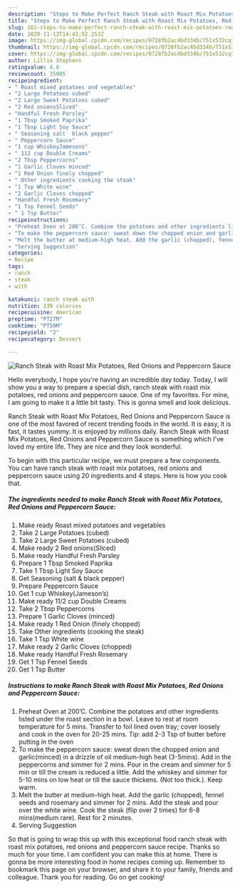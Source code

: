 ```yaml
---
description: "Steps to Make Perfect Ranch Steak with Roast Mix Potatoes, Red Onions and Peppercorn Sauce"
title: "Steps to Make Perfect Ranch Steak with Roast Mix Potatoes, Red Onions and Peppercorn Sauce"
slug: 161-steps-to-make-perfect-ranch-steak-with-roast-mix-potatoes-red-onions-and-peppercorn-sauce
date: 2020-11-13T14:43:52.253Z
image: https://img-global.cpcdn.com/recipes/0728fb2ac4bd334b/751x532cq70/ranch-steak-with-roast-mix-potatoes-red-onions-and-peppercorn-sauce-recipe-main-photo.jpg
thumbnail: https://img-global.cpcdn.com/recipes/0728fb2ac4bd334b/751x532cq70/ranch-steak-with-roast-mix-potatoes-red-onions-and-peppercorn-sauce-recipe-main-photo.jpg
cover: https://img-global.cpcdn.com/recipes/0728fb2ac4bd334b/751x532cq70/ranch-steak-with-roast-mix-potatoes-red-onions-and-peppercorn-sauce-recipe-main-photo.jpg
author: Lillie Stephens
ratingvalue: 4.8
reviewcount: 35005
recipeingredient:
- " Roast mixed potatoes and vegetables"
- "2 Large Potatoes cubed"
- "2 Large Sweet Potatoes cubed"
- "2 Red onionsSliced"
- "Handful Fresh Parsley"
- "1 Tbsp Smoked Paprika"
- "1 Tbsp Light Soy Sauce"
- " Seasoning salt  black pepper"
- " Peppercorn Sauce"
- "1 cup WhiskeyJamesons"
- " 112 cup Double Creams"
- "2 Tbsp Peppercorns"
- "1 Garlic Cloves minced"
- "1 Red Onion finely chopped"
- " Other ingredients cooking the steak"
- "1 Tsp White wine"
- "2 Garlic Cloves chopped"
- "Handful Fresh Rosemary"
- "1 Tsp Fennel Seeds"
- " 1 Tsp Butter"
recipeinstructions:
- "Preheat Oven at 200’C. Combine the potatoes and other ingredients listed under the roast section in a bowl. Leave to rest at room temperature for 5 mins. Transfer to foil lined oven tray; cover loosely and cook in the oven for 20-25 mins. Tip: add 2-3 Tsp of butter before putting in the oven"
- "To make the peppercorn sauce: sweat down the chopped onion and garlic(minced) in a drizzle of oil medium-high heat (3-5mins). Add in the peppercorns and simmer for 2 mins. Pour in the cream and simmer for 5 min or till the cream is reduced a little. Add the whiskey and simmer for 5-10 mins on low heat or till the sauce thickens. (Not too thick.). Keep warm."
- "Melt the butter at medium-high heat. Add the garlic (chopped), fennel seeds and rosemary and simmer for 2 mins. Add the steak and pour over the white wine. Cook the steak (flip over 2 times) for 6-8 mins(medium rare). Rest for 2 minutes."
- "Serving Suggestion"
categories:
- Recipe
tags:
- ranch
- steak
- with

katakunci: ranch steak with 
nutrition: 239 calories
recipecuisine: American
preptime: "PT27M"
cooktime: "PT50M"
recipeyield: "2"
recipecategory: Dessert

---
```



![Ranch Steak with Roast Mix Potatoes, Red Onions and Peppercorn Sauce](https://img-global.cpcdn.com/recipes/0728fb2ac4bd334b/751x532cq70/ranch-steak-with-roast-mix-potatoes-red-onions-and-peppercorn-sauce-recipe-main-photo.jpg)

Hello everybody, I hope you're having an incredible day today. Today, I will show you a way to prepare a special dish, ranch steak with roast mix potatoes, red onions and peppercorn sauce. One of my favorites. For mine, I am going to make it a little bit tasty. This is gonna smell and look delicious.

Ranch Steak with Roast Mix Potatoes, Red Onions and Peppercorn Sauce is one of the most favored of recent trending foods in the world. It is easy, it is fast, it tastes yummy. It is enjoyed by millions daily. Ranch Steak with Roast Mix Potatoes, Red Onions and Peppercorn Sauce is something which I've loved my entire life. They are nice and they look wonderful.




To begin with this particular recipe, we must prepare a few components. You can have ranch steak with roast mix potatoes, red onions and peppercorn sauce using 20 ingredients and 4 steps. Here is how you cook that.

<!--inarticleads1-->

##### The ingredients needed to make Ranch Steak with Roast Mix Potatoes, Red Onions and Peppercorn Sauce:

1. Make ready  Roast mixed potatoes and vegetables
1. Take 2 Large Potatoes (cubed)
1. Take 2 Large Sweet Potatoes (cubed)
1. Make ready 2 Red onions(Sliced)
1. Make ready Handful Fresh Parsley
1. Prepare 1 Tbsp Smoked Paprika
1. Take 1 Tbsp Light Soy Sauce
1. Get  Seasoning (salt &amp; black pepper)
1. Prepare  Peppercorn Sauce
1. Get 1 cup Whiskey(Jameson’s)
1. Make ready  11/2 cup Double Creams
1. Take 2 Tbsp Peppercorns
1. Prepare 1 Garlic Cloves (minced)
1. Make ready 1 Red Onion (finely chopped)
1. Take  Other ingredients (cooking the steak)
1. Take 1 Tsp White wine
1. Make ready 2 Garlic Cloves (chopped)
1. Make ready Handful Fresh Rosemary
1. Get 1 Tsp Fennel Seeds
1. Get  1 Tsp Butter




<!--inarticleads2-->

##### Instructions to make Ranch Steak with Roast Mix Potatoes, Red Onions and Peppercorn Sauce:

1. Preheat Oven at 200’C. Combine the potatoes and other ingredients listed under the roast section in a bowl. Leave to rest at room temperature for 5 mins. Transfer to foil lined oven tray; cover loosely and cook in the oven for 20-25 mins. Tip: add 2-3 Tsp of butter before putting in the oven
1. To make the peppercorn sauce: sweat down the chopped onion and garlic(minced) in a drizzle of oil medium-high heat (3-5mins). Add in the peppercorns and simmer for 2 mins. Pour in the cream and simmer for 5 min or till the cream is reduced a little. Add the whiskey and simmer for 5-10 mins on low heat or till the sauce thickens. (Not too thick.). Keep warm.
1. Melt the butter at medium-high heat. Add the garlic (chopped), fennel seeds and rosemary and simmer for 2 mins. Add the steak and pour over the white wine. Cook the steak (flip over 2 times) for 6-8 mins(medium rare). Rest for 2 minutes.
1. Serving Suggestion




So that is going to wrap this up with this exceptional food ranch steak with roast mix potatoes, red onions and peppercorn sauce recipe. Thanks so much for your time. I am confident you can make this at home. There is gonna be more interesting food in home recipes coming up. Remember to bookmark this page on your browser, and share it to your family, friends and colleague. Thank you for reading. Go on get cooking!
